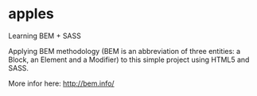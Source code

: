 apples
======

Learning BEM + SASS


Applying BEM methodology (BEM is an abbreviation of three entities: a Block, an Element and a Modifier) to this simple project using HTML5 and SASS.

More infor here: http://bem.info/
